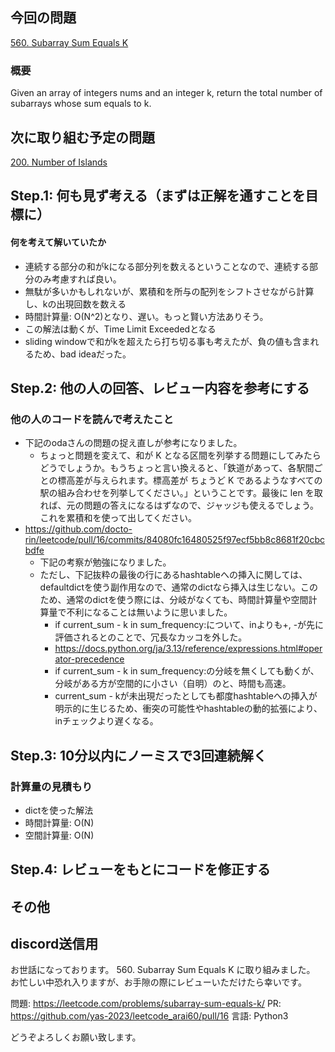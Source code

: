 ## 今回の問題
[560. Subarray Sum Equals K](https://leetcode.com/problems/subarray-sum-equals-k)

### 概要
Given an array of integers nums and an integer k, return the total number of subarrays whose sum equals to k.

## 次に取り組む予定の問題
[200. Number of Islands](https://leetcode.com/problems/number-of-islands)

## Step.1: 何も見ず考える（まずは正解を通すことを目標に）
#### 何を考えて解いていたか
- 連続する部分の和がkになる部分列を数えるということなので、連続する部分のみ考慮すれば良い。
- 無駄が多いかもしれないが、累積和を所与の配列をシフトさせながら計算し、kの出現回数を数える
- 時間計算量: O(N^2)となり、遅い。もっと賢い方法ありそう。
- この解法は動くが、Time Limit Exceededとなる
- sliding windowで和がkを超えたら打ち切る事も考えたが、負の値も含まれるため、bad ideaだった。

## Step.2: 他の人の回答、レビュー内容を参考にする
### 他の人のコードを読んで考えたこと
- 下記のodaさんの問題の捉え直しが参考になりました。
    - ちょっと問題を変えて、和が K となる区間を列挙する問題にしてみたらどうでしょうか。もうちょっと言い換えると、「鉄道があって、各駅間ごとの標高差が与えられます。標高差が ちょうど K であるようなすべての駅の組み合わせを列挙してください。」ということです。最後に len を取れば、元の問題の答えになるはずなので、ジャッジも使えるでしょう。これを累積和を使って出してください。
- https://github.com/docto-rin/leetcode/pull/16/commits/84080fc16480525f97ecf5bb8c8681f20cbcbdfe
    - 下記の考察が勉強になりました。 
    - ただし、下記抜粋の最後の行にあるhashtableへの挿入に関しては、defaultdictを使う副作用なので、通常のdictなら挿入は生じない。このため、通常のdictを使う際には、分岐がなくても、時間計算量や空間計算量で不利になることは無いように思いました。
        - if current_sum - k in sum_frequency:について、inよりも+, -が先に評価されるとのことで、冗長なカッコを外した。
        - https://docs.python.org/ja/3.13/reference/expressions.html#operator-precedence
        - if current_sum - k in sum_frequency:の分岐を無くしても動くが、分岐がある方が空間的に小さい（自明）のと、時間も高速。
        - current_sum - kが未出現だったとしても都度hashtableへの挿入が明示的に生じるため、衝突の可能性やhashtableの動的拡張により、inチェックより遅くなる。

## Step.3: 10分以内にノーミスで3回連続解く

### 計算量の見積もり
- dictを使った解法
- 時間計算量: O(N)
- 空間計算量: O(N)

## Step.4: レビューをもとにコードを修正する

## その他

## discord送信用
お世話になっております。
560. Subarray Sum Equals K に取り組みました。
お忙しい中恐れ入りますが、お手隙の際にレビューいただけたら幸いです。

問題: https://leetcode.com/problems/subarray-sum-equals-k/
PR: https://github.com/yas-2023/leetcode_arai60/pull/16
言語: Python3

どうぞよろしくお願い致します。
